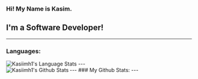 ### Hi! My Name is Kasim.
## I'm a Software Developer!
---
### Languages:
<img align="auto" alt="Kasiimh1's Language Stats" src="https://github-readme-stats.vercel.app/api/top-langs/?username=kasiimh1&theme=radical"/>
---
<br>
---
### My Github Stats:
<img align="left" alt="Kasiimh1's Github Stats" src="https://github-readme-stats.vercel.app/api?username=kasiimh1&show_icons=true&theme=radical"/>
---

